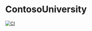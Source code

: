 # ContosoUniversity

[![CI](https://github.com/dung691/ContosoUniversity/actions/workflows/ci.yaml/badge.svg)](https://github.com/dung691/ContosoUniversity/actions/workflows/ci.yaml)

